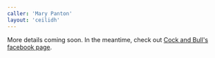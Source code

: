```yaml
---
caller: 'Mary Panton'
layout: 'ceilidh'
---
```


More details coming soon. In the meantime, check out [Cock and Bull's facebook page](https://www.facebook.com/cockandbullband/).
